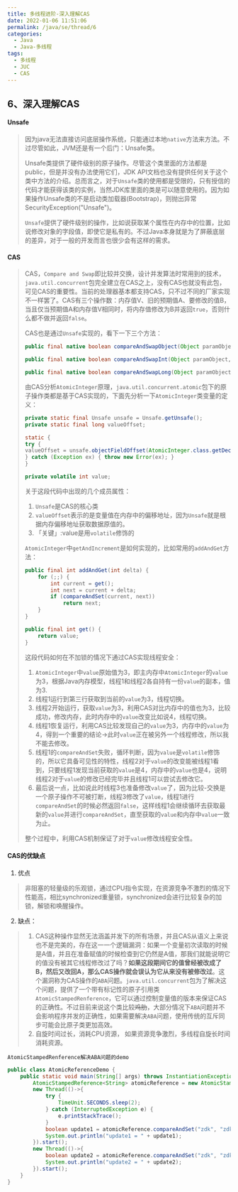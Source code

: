 ```yaml
---
title: 多线程进阶-深入理解CAS
date: 2022-01-06 11:51:06
permalink: /java/se/thread/6
categories: 
  - Java
  - Java-多线程
tags: 
  - 多线程
  - JUC
  - CAS
---
```


## 6、深入理解CAS

#### Unsafe

> 因为java无法直接访问底层操作系统，只能通过本地`native`方法来方法。不过尽管如此，JVM还是有一个后门：Unsafe类。
>
> 
>
> Unsafe类提供了硬件级别的原子操作。尽管这个类里面的方法都是public，但是并没有办法使用它们，JDK API文档也没有提供任何关于这个类中方法的介绍。总而言之，对于`Unsafe`类的使用都是受限的，只有授信的代码才能获得该类的实例，当然JDK库里面的类是可以随意使用的。因为如果操作Unsafe类的不是启动类加载器(Bootstrap)，则抛出异常SecurityException("Unsafe")。
>
> 
>
> `Unsafe`提供了硬件级别的操作，比如说获取某个属性在内存中的位置，比如说修改对象的字段值，即使它是私有的。不过Java本身就是为了屏蔽底层的差异，对于一般的开发而言也很少会有这样的需求。



#### CAS

> CAS，`Compare and Swap`即比较并交换，设计并发算法时常用到的技术，`java.util.concurrent`包完全建立在CAS之上，没有CAS也就没有此包，可见CAS的重要性。当前的处理器基本都支持CAS，只不过不同的厂家实现不一样罢了。CAS有三个操作数：内存值V、旧的预期值A、要修改的值B，当且仅当预期值A和内存值V相同时，将内存值修改为B并返回`true`，否则什么都不做并返回`false`。
>
> 
>
> CAS也是通过`Unsafe`实现的，看下一下三个方法：
>
> ```java
> public final native boolean compareAndSwapObject(Object paramObject1, long paramLong, Object paramObject2, Object paramObject3);
> 
> public final native boolean compareAndSwapInt(Object paramObject, long paramLong, int paramInt1, int paramInt2);
> 
> public final native boolean compareAndSwapLong(Object paramObject, long paramLong1, long paramLong2, long paramLong3);
> ```
>
> 由CAS分析`AtomicInteger`原理，`java.util.concurrent.atomic`包下的原子操作类都是基于CAS实现的，下面先分析一下`AtomicInteger`类变量的定义：
>
> ```java
> private static final Unsafe unsafe = Unsafe.getUnsafe();
> private static final long valueOffset;
> 
> static {
> try {
> valueOffset = unsafe.objectFieldOffset(AtomicInteger.class.getDeclaredField("value"));
> } catch (Exception ex) { throw new Error(ex); }
> }
> 
> private volatile int value;
> ```
>
> 关于这段代码中出现的几个成员属性：
>
> 1. `Unsafe`是CAS的核心类
> 2. `valueOffset`表示的是变量值在内存中的偏移地址，因为`Unsafe`就是根据内存偏移地址获取数据原值的。
> 3. 「关键」:value是用`volatile`修饰的
>
> `AtomicInteger`中`getAndIncrement`是如何实现的，比如常用的`addAndGet`方法：
>
> ```java
> public final int addAndGet(int delta) {
>     for (;;) {
>         int current = get();
>         int next = current + delta;
>         if (compareAndSet(current, next))
>             return next;
>     }
> }
> 
> public final int get() {
>     return value;
> }
> ```
>
> 这段代码如何在不加锁的情况下通过CAS实现线程安全：
>
> 1. `AtomicInteger`中`value`原始值为3，即主内存中`AtomicInteger`的`value`为3，根据Java内存模型，线程1和线程2各自持有一份`value`的副本，值为3.
> 2. 线程1运行到第三行获取到当前的`value`为3，线程切换。
> 3. 线程2开始运行，获取`value`为3，利用CAS对比内存中的值也为3，比较成功，修改内存，此时内存中的`value`改变比如说4，线程切换。
> 4. 线程1恢复运行，利用CAS比较发现自己的`value`为3，内存中的`value`为4，得到一个重要的结论->此时`value`正在被另外一个线程修改，所以我不能去修改。
> 5. 线程1的`compareAndSet`失败，循环判断，因为`value`是`volatile`修饰的，所以它具备可见性的特性，线程2对于`value`的改变能被线程1看到，只要线程1发现当前获取的`value`是4，内存中的`value`也是4，说明线程2对于`value`的修改已经完毕并且线程1可以尝试去修改它。
> 6. 最后说一点，比如说此时线程3也准备修改`value`了，因为比较-交换是一个原子操作不可被打断，线程3修改了`value`，线程1进行`compareAndSet`的时候必然返回`false`，这样线程1会继续循环去获取最新的`value`并进行`compareAndSet`，直至获取的`value`和内存中`value`一致为止。
>
> 整个过程中，利用CAS机制保证了对于`value`修改线程安全性。
>
> 

#### CAS的优缺点

1. 优点

> 非阻塞的轻量级的乐观锁，通过CPU指令实现，在资源竞争不激烈的情况下性能高，相比synchronized重量锁，synchronized会进行比较复杂的加锁，解锁和唤醒操作。

2. 缺点：

> 1. CAS这种操作显然无法涵盖并发下的所有场景，并且CAS从语义上来说也不是完美的，存在这一一个逻辑漏洞：如果一个变量初次读取的时候是A值，并且在准备赋值的时候检查到它仍然是A值，那我们就能说明它的值没有被其它线程修改过了吗？**如果这段期间它的值曾经被改成了B，然后又改回A，那么CAS操作就会误认为它从来没有被修改过**。这个漏洞称为CAS操作的`ABA`问题。`java.util.concurrent`包为了解决这个问题，提供了一个带有标记性的原子引用类`AtomicStampedRenference`，它可以通过控制变量值的版本来保证CAS的正确性。不过目前来说这个类比较~~鸡肋~~，大部分情况下`ABA`问题并不会影响程序并发的正确性，如果需要解决`ABA`问题，使用传统的互斥同步可能会比原子类更加高效。
> 2. 自旋时间过长，消耗CPU资源， 如果资源竞争激烈，多线程自旋长时间消耗资源。



`AtomicStampedRenference解决ABA问题的demo`

```java
public class AtomicReferenceDemo {
    public static void main(String[] args) throws InstantiationException {
        AtomicStampedReference<String> atomicReference = new AtomicStampedReference<>("zdk",1);
        new Thread(()->{
            try {
                TimeUnit.SECONDS.sleep(2);
            } catch (InterruptedException e) {
                e.printStackTrace();
            }
            boolean update1 = atomicReference.compareAndSet("zdk", "zdk1", 1, 2);
            System.out.println("update1 = " + update1);
        }).start();
        new Thread(()->{
            boolean update2 = atomicReference.compareAndSet("zdk", "zdk2", 1, 2);
            System.out.println("update2 = " + update2);
        }).start();
    }
}
```

